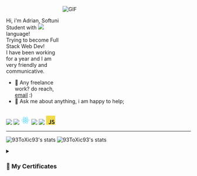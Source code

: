 <div>
    <img align="right" alt="GIF" src="https://github.com/abhisheknaiidu/abhisheknaiidu/blob/master/code.gif" width="350" height="220"><img/>
    
  Hi, i'm Adrian, Softuni Student with <img height="25" src="https://user-images.githubusercontent.com/25181517/121405384-444d7300-c95d-11eb-959f-913020d3bf90.png"> language! 
  <br/>Trying to become Full Stack Web Dev! <br/>
  I have been working for a year and I am very friendly and communicative.<br/>
  - 💼 Any freelance work? do reach, [email](mailto:adrianantoanov@abv.bg) :)<br/>
  - 💬 Ask me about anything, i am happy to help;
<div>
    
<br/>
<code><img height="25" src="https://user-images.githubusercontent.com/25181517/121405384-444d7300-c95d-11eb-959f-913020d3bf90.png"></code>
<code><img height="25" src="https://github.com/marwin1991/profile-technology-icons/assets/19180175/3b371807-db7c-45b4-8720-c0cfc901680a"></code>
<code><img height="25" src="https://raw.githubusercontent.com/github/explore/80688e429a7d4ef2fca1e82350fe8e3517d3494d/topics/react/react.png"></code>
<code><img height="25" src="https://user-images.githubusercontent.com/25181517/192158954-f88b5814-d510-4564-b285-dff7d6400dad.png"></code>
<code><img height="25" src="https://user-images.githubusercontent.com/25181517/183898674-75a4a1b1-f960-4ea9-abcb-637170a00a75.png"></code>
<code><img height="25" src="https://raw.githubusercontent.com/github/explore/80688e429a7d4ef2fca1e82350fe8e3517d3494d/topics/javascript/javascript.png"></code>

<hr/>

<div>

![93ToXic93's stats](https://github-readme-stats.vercel.app/api?username=93ToXic93&show_icons=true&theme=dark&title_color=ffffff&bg_color=0d1117)
![93ToXic93's stats](https://github-readme-stats.vercel.app/api/top-langs/?username=93ToXic93&layout=compact&bg_color=0d1117&title_color=ffffff&text_color=c9d1d9)

<details>
 <summary><h3>📜 My Certificates</h3></summary>
     
<code><img  alt="Basic" width="300px" style="padding-right:10px;" src="https://github.com/93ToXic93/93ToXic93/assets/122994130/210ad4a8-b1c9-456c-b936-3bc63125f56d" /></code>
<code><img  alt="Advance" width="300px" style="padding-right:10px;" src="https://github.com/93ToXic93/93ToXic93/assets/122994130/4f085b74-1087-471b-a48a-f0fd7dcd9103" /></code>
<code><img  alt="OOp" width="300px" style="padding-right:10px;" src="https://github.com/93ToXic93/93ToXic93/assets/122994130/c389bc01-ec46-44b7-8980-5e5fe56a27c3" /></code>
<code><img  alt="MSSQL" width="300px" style="padding-right:10px;" src="https://github.com/93ToXic93/93ToXic93/assets/122994130/ba7aef84-f29e-40f0-a6ce-1c98571a83ff" /></code>
<br />
<code><img  alt="EntityFramework" width="300px" style="padding-right:10px;" src="https://github.com/93ToXic93/93ToXic93/assets/122994130/9daff46b-29f7-4413-a05e-2a3ec288c02f" /></code>
<code><img  alt="Fundamentals" width="300px" style="padding-right:10px;" src="https://github.com/93ToXic93/93ToXic93/assets/122994130/d495dd36-f6fb-401d-85d2-df0be24cbd4f" /></code>

</details>




